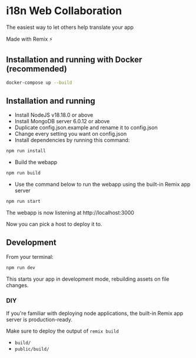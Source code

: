 # i18n Web Collaboration

The easiest way to let others help translate your app

Made with Remix ⚡

## Installation and running with Docker (recommended)

```bash
docker-compose up --build
```

## Installation and running

- Install NodeJS v18.18.0 or above
- Install MongoDB server 6.0.12 or above
- Duplicate config.json.example and rename it to config.json
- Change every setting you want on config.json
- Install dependencies by running this command:
```bash
npm run install
```
- Build the webapp
```bash
npm run build
```
- Use the command below to run the webapp using the built-in Remix app server
```bash
npm run start
```

The webapp is now listening at http://localhost:3000

Now you can pick a host to deploy it to.

## Development

From your terminal:

```sh
npm run dev
```

This starts your app in development mode, rebuilding assets on file changes.

### DIY

If you're familiar with deploying node applications, the built-in Remix app server is production-ready.

Make sure to deploy the output of `remix build`

- `build/`
- `public/build/`
